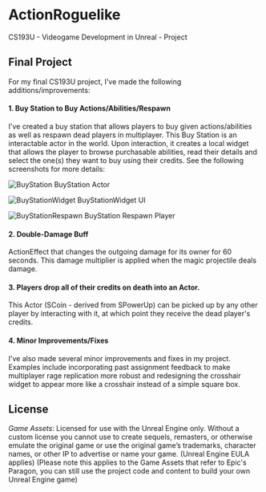 # ActionRoguelike
CS193U - Videogame Development in Unreal - Project

## Final Project

For my final CS193U project, I've made the following additions/improvements:

#### 1. Buy Station to Buy Actions/Abilities/Respawn
I've created a buy station that allows players to buy given actions/abilities as well as respawn dead players in multiplayer. This Buy Station is an interactable actor in the world. Upon interaction, it creates a local widget that allows the player to browse purchasable abilities, read their details and select the one(s) they want to buy using their credits. See the following screenshots for more details:

![BuyStation](https://user-images.githubusercontent.com/62533326/99814838-5acfe080-2b6b-11eb-843f-3f4a2403143a.PNG)
BuyStation Actor

![BuyStationWidget](https://user-images.githubusercontent.com/62533326/99814846-5d323a80-2b6b-11eb-9617-a5fdedeb95ba.png)
BuyStationWidget UI

![BuyStationRespawn](https://user-images.githubusercontent.com/62533326/99814844-5d323a80-2b6b-11eb-9bda-bbbbca1017af.png)
BuyStation Respawn Player

#### 2. Double-Damage Buff
ActionEffect that changes the outgoing damage for its owner for 60 seconds. This damage multiplier is applied when the magic projectile deals damage.

#### 3. Players drop all of their credits on death into an Actor.
This Actor (SCoin - derived from SPowerUp) can be picked up by any other player by interacting with it, at which point they receive the dead player's credits. 

#### 4. Minor Improvements/Fixes 
I've also made several minor improvements and fixes in my project. Examples include incorporating past assignment feedback to make multiplayer rage replication more robust and redesigning the crosshair widget to appear more like a crosshair instead of a simple square box. 

## License

*Game Assets*: Licensed for use with the Unreal Engine only. Without a custom license you cannot use to create sequels, remasters, or otherwise emulate the original game or use the original game’s trademarks, character names, or other IP to advertise or name your game. (Unreal Engine EULA applies) (Please note this applies to the Game Assets that refer to Epic's Paragon, you can still use the project code and content to build your own Unreal Engine game)
